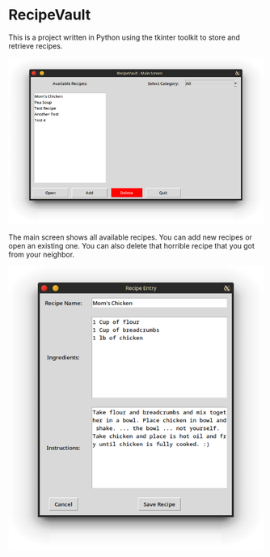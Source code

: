 # RecipeVault

This is a project written in Python using the tkinter toolkit
to store and retrieve recipes.

![Main Screen](images/Screenshot_1.png)

The main screen shows all available recipes. You can add new recipes or open an existing one.
You can also delete that horrible recipe that you got from your neighbor.

![Recipe Screen](images/Screenshot_2.png)
